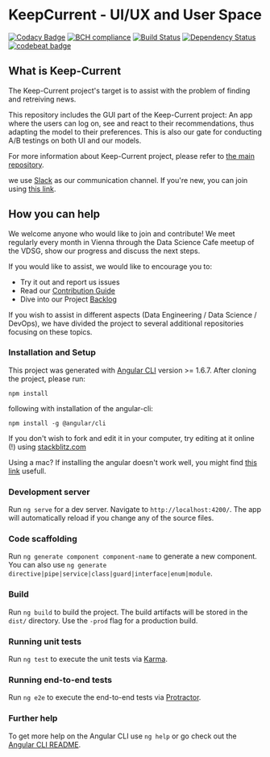 # KeepCurrent - UI/UX and User Space

<!-- Badges section here. -->
[![Codacy Badge](https://api.codacy.com/project/badge/Grade/f9357f2830504c5f85067e953bf9ce42)](https://app.codacy.com/app/Keep-Current/WebApp?utm_source=github.com&utm_medium=referral&utm_content=Keep-Current/WebApp&utm_campaign=badger)
[![BCH compliance](https://bettercodehub.com/edge/badge/Keep-Current/WebApp?branch=master)](https://bettercodehub.com/)
[![Build Status](https://travis-ci.org/Keep-Current/WebApp.svg?branch=master)](https://travis-ci.org/Keep-Current/WebApp)
[![Dependency Status][david-badge]][david-badge-url]
[![codebeat badge](https://codebeat.co/badges/6f94d3c0-8307-4b22-aa52-26a5684a47f9)](https://codebeat.co/projects/github-com-keep-current-webapp-master)

## What is Keep-Current

The Keep-Current project's target is to assist with the problem of finding and retreiving news.

This repository includes the GUI part of the Keep-Current project: An app where the users can log on, see and react to their recommendations, thus adapting the model to their preferences. This is also our gate for conducting A/B testings on both UI and our models.

For more information about Keep-Current project, please refer to [the main repository](https://github.com/Keep-Current/Keep-Current/).

we use [Slack](https://keep-current.slack.com) as our communication channel. If you're new, you can join using [this link](https://join.slack.com/t/keep-current/shared_invite/enQtMzY4MTA0OTQ0NTAzLTcxY2U5NmIwNmM0NmU2MmMyMWQ0YTIyMTg4MWRjMWUyYmVlNWQxMzU3ZWJlNjM4NzVmNTFhM2FjYjkzZDU3YWM ).

## How you can help

We welcome anyone who would like to join and contribute! We meet regularly every month in Vienna through the Data Science Cafe meetup of the VDSG, show our progress and discuss the next steps.

If you would like to assist, we would like to encourage you to:

* Try it out and report us issues
* Read our [Contribution Guide](CONTRIBUTING.md)
* Dive into our Project [Backlog](https://github.com/Keep-Current/Keep-Current-Site/projects)

If you wish to assist in different aspects (Data Engineering / Data Science / DevOps), we have divided the project to several additional repositories focusing on these topics.

### Installation and Setup

This project was generated with [Angular CLI](https://github.com/angular/angular-cli) version >= 1.6.7.
After cloning the project, please run:
```
npm install
```

following with installation of the angular-cli:
```
npm install -g @angular/cli
```

If you don't wish to fork and edit it in your computer, try editing at it online (!) using [stackblitz.com](https://stackblitz.com/github/keep-current/webApp)

Using a mac? If installing the angular doesn't work well, you might find  [this link](https://docs.npmjs.com/getting-started/fixing-npm-permissions) usefull.

### Development server

Run `ng serve` for a dev server. Navigate to `http://localhost:4200/`. The app will automatically reload if you change any of the source files.

### Code scaffolding

Run `ng generate component component-name` to generate a new component. You can also use `ng generate directive|pipe|service|class|guard|interface|enum|module`.

### Build

Run `ng build` to build the project. The build artifacts will be stored in the `dist/` directory. Use the `-prod` flag for a production build.

### Running unit tests

Run `ng test` to execute the unit tests via [Karma](https://karma-runner.github.io).

### Running end-to-end tests

Run `ng e2e` to execute the end-to-end tests via [Protractor](http://www.protractortest.org/).

### Further help

To get more help on the Angular CLI use `ng help` or go check out the [Angular CLI README](https://github.com/angular/angular-cli/blob/master/README.md).

[david-badge]: https://david-dm.org/liadmagen/keep-current-app.svg
[david-badge-url]: https://david-dm.org/liadmagen/keep-current-app
[travis-badge-url]: https://travis-ci.org/liadmagen/Keep-Current-App.svg?branch=master
